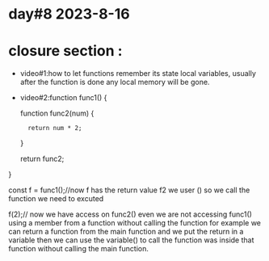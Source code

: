 # day#8 2023-8-16
# closure section :
- video#1:how to let functions remember its state local variables, usually after the function is done any local memory will be gone.
- video#2:function func1() {


    function func2(num) {


        return num * 2;
    }

    return func2;

}


const f = func1();//now f has the return value f2 we user () so we call the function we need to excuted 

f(2);// now we have access on func2() even we are not accessing func1()
using a member from a function without calling the function for example we can return a function from the main function and we put the return in a variable then we can use the variable() to call the function was inside that function without calling the  main function.



